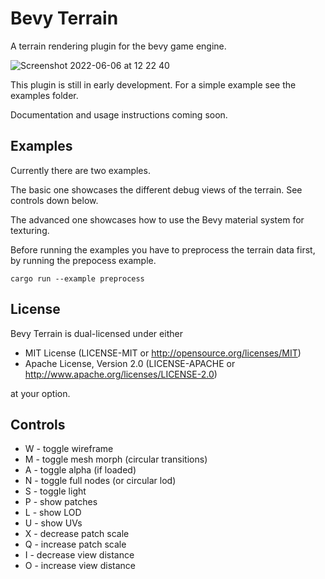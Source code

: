 # Bevy Terrain
A terrain rendering plugin for the bevy game engine.

![Screenshot 2022-06-06 at 12 22 40](https://user-images.githubusercontent.com/51823519/172163568-828cce24-c6d8-42ad-91d1-d4f4ce34eebf.png)

This plugin is still in early development.
For a simple example see the examples folder.

Documentation and usage instructions coming soon.

## Examples
Currently there are two examples. 

The basic one showcases the different debug views of the terrain. See controls down below.

The advanced one showcases how to use the Bevy material system for texturing.

Before running the examples you have to preprocess the terrain data first, by running the prepocess example.

`cargo run --example preprocess`

## License
Bevy Terrain is dual-licensed under either

* MIT License (LICENSE-MIT or http://opensource.org/licenses/MIT)
* Apache License, Version 2.0 (LICENSE-APACHE or http://www.apache.org/licenses/LICENSE-2.0)

at your option.

## Controls

- W - toggle wireframe
- M - toggle mesh morph (circular transitions)
- A - toggle alpha (if loaded)
- N - toggle full nodes (or circular lod)
- S - toggle light
- P - show patches
- L - show LOD
- U - show UVs
- X - decrease patch scale
- Q - increase patch scale
- I - decrease view distance
- O - increase view distance
